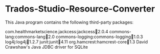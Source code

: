 # Trados-Studio-Resource-Converter
This Java program contains the following third-party packages:

com.healthmarketscience.jackcess:jackcess:jar:2.0.4
commons-lang:commons-lang:jar:2.0
commons-logging:commons-logging:jar:1.0.3
log4j:log4j:jar:1.2.7
junit:junit:jar:4.11
org.hamcrest:hamcrest-core:jar:1.3
David Crawshaw's Java JDBC driver for SQLite
